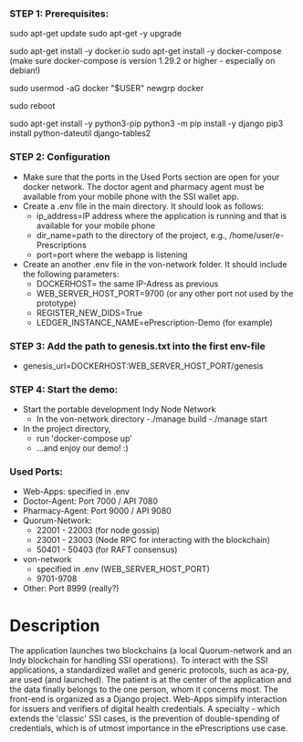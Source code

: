 ### STEP 1: Prerequisites: ###
sudo apt-get update
sudo apt-get -y upgrade

sudo apt-get install -y docker.io
sudo apt-get install -y docker-compose (make sure docker-compose is version 1.29.2 or higher - especially on debian!)

sudo usermod -aG docker "$USER"
newgrp docker

sudo reboot

sudo apt-get install -y python3-pip
python3 -m pip install -y django
pip3 install python-dateutil django-tables2

### STEP 2: Configuration

- Make sure that the ports in the Used Ports section are open for your docker network.
  The doctor agent and pharmacy agent must be available from your mobile phone with the SSI wallet app.   
- Create a .env file in the main directory. It should look as follows:
  + ip_address=IP address where the application is running and that is available for your mobile phone
  + dir_name=path to the directory of the project, e.g., /home/user/e-Prescriptions
  + port=port where the webapp is listening
- Create an another .env file in the von-network folder. It should include the following parameters:
  + DOCKERHOST= the same IP-Adress as previous
  + WEB_SERVER_HOST_PORT=9700 (or any other port not used by the prototype)
  + REGISTER_NEW_DIDS=True
  + LEDGER_INSTANCE_NAME=ePrescription-Demo (for example)

### STEP 3: Add the path to genesis.txt into the first env-file
- genesis_url=DOCKERHOST:WEB_SERVER_HOST_PORT/genesis

### STEP 4: Start the demo: ###
- Start the portable development Indy Node Network
  - In the von-network directory
    -./manage build
    -./manage start
- In the project directory,
    - run 'docker-compose up'
    - ...and enjoy our demo! :)



### Used Ports:
- Web-Apps: specified in .env
- Doctor-Agent: Port 7000 / API 7080
- Pharmacy-Agent: Port 9000 / API 9080
- Quorum-Network:
  + 22001 - 22003 (for node gossip)
  + 23001 - 23003 (Node RPC for interacting with the blockchain)
  + 50401 - 50403 (for RAFT consensus)
- von-network
  + specified in .env (WEB_SERVER_HOST_PORT)
  + 9701-9708
- Other: Port 8999 (really?)

# Description
The application launches two blockchains (a local Quorum-network and an Indy blockchain for handling SSI operations).
To interact with the SSI applications, a standardized wallet and generic protocols, such as aca-py, are used (and launched).
The patient is at the center of the application and the data finally belongs to the one person, whom it concerns most.
The front-end is organized as a Django project. Web-Apps simplify interaction for issuers and verifiers of digital health credentials.
A specialty - which extends the 'classic' SSI cases, is the prevention of double-spending of credentials, which is of utmost importance in the ePrescriptions use case. 
